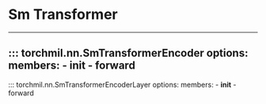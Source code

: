 # Sm Transformer

---
::: torchmil.nn.SmTransformerEncoder
    options:
        members:
        - __init__
        - forward
---
::: torchmil.nn.SmTransformerEncoderLayer
    options:
        members:
        - __init__
        - forward